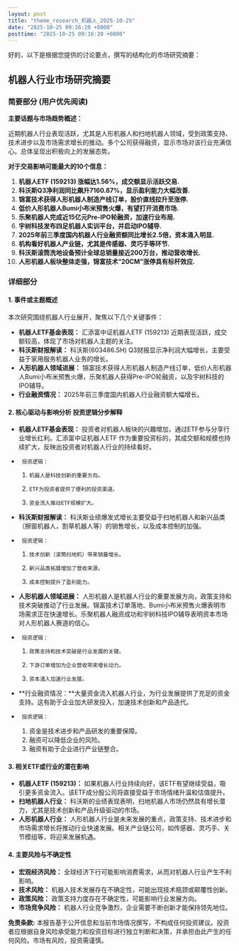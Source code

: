 ```yaml
---
layout: post
title: "theme_research_机器人_2025-10-25"
date: "2025-10-25 09:16:20 +0800"
posttime: "2025-10-25 09:16:20 +0800"
---
```


好的，以下是根据您提供的讨论要点，撰写的结构化的市场研究摘要：

## 机器人行业市场研究摘要

### 简要部分 (用户优先阅读)

**主要话题与市场趋势概述：**

近期机器人行业表现活跃，尤其是人形机器人和扫地机器人领域，受到政策支持、技术进步以及市场需求增长的推动。多个公司获得融资，显示市场对该行业充满信心。总体呈现出积极向上的发展态势。

**对于交易影响可能最大的10个信息：**

1.  **机器人ETF (159213) 涨幅达1.56%，成交额显示活跃交易.**
2.  **科沃斯Q3净利润同比飙升7160.87%，显示盈利能力大幅改善.**
3.  **锦富技术获得人形机器人制造产线订单，股价直线拉升至涨停.**
4.  **低价人形机器人Bumi小布米预售火爆，有望打开消费市场.**
5.  **乐聚机器人完成近15亿元Pre-IPO轮融资，加速行业布局.**
6.  **宇树科技发布四足机器人实训平台，并启动IPO辅导.**
7.  **2025年前三季度国内机器人行业融资额同比增长2.5倍，资本涌入明显.**
8.  **机构看好机器人产业链，尤其是传感器、灵巧手等环节.**
9.  **科沃斯滚筒洗地设备预计全球总销量接近200万台，推动营收增长.**
10. **人形机器人板块整体走强，锦富技术“20CM”涨停具有标杆效应.**

### 详细部分

#### 1. 事件或主题概述

本次研究围绕机器人行业展开，聚焦以下几个关键事件：

*   **机器人ETF基金表现：** 汇添富中证机器人ETF (159213) 近期表现活跃，成交额较高，体现了市场对机器人主题的关注。
*   **科沃斯财报解读：** 科沃斯(603486.SH) Q3财报显示净利润大幅增长，主要受益于家用服务机器人业务的增长。
*   **人形机器人领域进展：** 锦富技术获得人形机器人制造产线订单，低价人形机器人Bumi小布米预售火爆，乐聚机器人获得Pre-IPO轮融资，以及宇树科技的IPO辅导。
*   **行业融资情况：** 2025年前三季度国内机器人行业融资额大幅增长。

#### 2. 核心驱动与影响分析 投资逻辑分步解释

*   **机器人ETF基金表现：** 投资者对机器人板块的兴趣增加，通过ETF参与分享行业增长红利。汇添富中证机器人ETF 作为重要投资标的，其成交额和规模也持续扩大，反映出投资者对机器人行业的持续看好。
*      投资逻辑：
  1.     机器人是科技创新的重要方向。
  2.     ETF为投资者提供了便利的投资渠道。
  3.     资金流入推动ETF规模扩大。
*   **科沃斯财报解读：** 科沃斯业绩爆发式增长主要受益于扫地机器人和新兴品类（擦窗机器人，割草机器人等）的销售增长，以及成本控制的加强。
*      投资逻辑：
  1.     技术创新（滚筒扫地机）带来销量增长。
  2.     新兴品类拓展增加了营收来源。
  3.     成本控制提升了盈利能力。
*   **人形机器人领域进展：** 人形机器人是机器人行业的重要发展方向，政策支持和技术突破推动了行业发展。锦富技术订单落地、Bumi小布米预售火爆表明市场需求正在快速增长。乐聚机器人融资成功和宇树科技IPO辅导表明资本市场对人形机器人赛道的信心。
*      投资逻辑：
  1.     政策支持和技术突破是行业发展的关键。
  2.     下游订单增加为企业营收带来增长动力。
  3.     资本涌入加速行业发展。
*   **行业融资情况：**大量资金流入机器人行业，为行业发展提供了充足的资金支持。这有助于企业加大研发投入，加速技术创新和产品迭代。
*      投资逻辑：
    1.   资金是技术进步和产品研发的重要保障。
    2.   融资可以降低企业的风险。
    3.   融资有助于企业进行产业链整合。

#### 3. 相关ETF或行业的潜在影响

*   **机器人ETF (159213)：** 如果机器人行业持续向好，该ETF有望继续受益，吸引更多资金流入。该ETF成分股公司将直接受益于市场情绪升温和估值提升。
*   **扫地机器人行业：** 科沃斯的业绩表现表明，扫地机器人市场仍然具有增长潜力，尤其是技术创新和产品升级驱动的市场。
*   **人形机器人行业：** 人形机器人行业是未来发展的重点，政策支持、技术进步和市场需求增长将推动行业快速发展。相关产业链公司，如传感器、灵巧手、关节模组等，将迎来发展机遇。

#### 4. 主要风险与不确定性

*   **宏观经济风险：** 全球经济下行可能影响消费需求，从而对机器人行业产生不利影响。
*   **技术风险：** 机器人技术发展存在不确定性，可能出现技术瓶颈或颠覆性创新。
*   **政策风险：** 政策支持力度存在不确定性，可能影响行业发展方向。
*   **市场竞争风险：** 机器人行业竞争激烈，企业需要不断创新才能保持领先地位。

**免责条款:** 本报告基于公开信息和当前市场情况撰写，不构成任何投资建议。投资者应根据自身风险承受能力和投资目标进行独立判断和决策，并承担由此产生的任何风险。市场有风险，投资需谨慎。